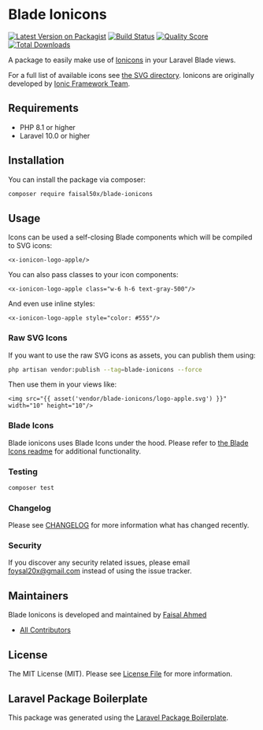 # Blade Ionicons

[![Latest Version on Packagist](https://img.shields.io/packagist/v/faisal50x/blade-ionicons.svg?style=flat-square)](https://packagist.org/packages/faisal50x/blade-ionicons)
[![Build Status](https://img.shields.io/travis/faisal50x/blade-ionicons/master.svg?style=flat-square)](https://travis-ci.org/faisal50x/blade-ionicons)
[![Quality Score](https://img.shields.io/scrutinizer/g/faisal50x/blade-ionicons.svg?style=flat-square)](https://scrutinizer-ci.com/g/faisal50x/blade-ionicons)
[![Total Downloads](https://img.shields.io/packagist/dt/faisal50x/blade-ionicons.svg?style=flat-square)](https://packagist.org/packages/faisal50x/blade-ionicons)

A package to easily make use of [Ionicons](https://ionicons.com) in your Laravel Blade views.

For a full list of available icons see [the SVG directory](./resources/svg). Ionicons are originally developed by [Ionic Framework Team](https://ionicframework.com).

## Requirements

- PHP 8.1 or higher
- Laravel 10.0 or higher

## Installation

You can install the package via composer:

```bash
composer require faisal50x/blade-ionicons
```

## Usage
Icons can be used a self-closing Blade components which will be compiled to SVG icons:

```blade
<x-ionicon-logo-apple/>
```

You can also pass classes to your icon components:

```blade
<x-ionicon-logo-apple class="w-6 h-6 text-gray-500"/>
```

And even use inline styles:

```blade
<x-ionicon-logo-apple style="color: #555"/>
```

### Raw SVG Icons

If you want to use the raw SVG icons as assets, you can publish them using:

```bash
php artisan vendor:publish --tag=blade-ionicons --force
```

Then use them in your views like:

```blade
<img src="{{ asset('vendor/blade-ionicons/logo-apple.svg') }}" width="10" height="10"/>
```

### Blade Icons

Blade ionicons uses Blade Icons under the hood. Please refer to [the Blade Icons readme](https://github.com/blade-ui-kit/blade-icons) for additional functionality.

### Testing

``` bash
composer test
```

### Changelog

Please see [CHANGELOG](CHANGELOG.md) for more information what has changed recently.

### Security

If you discover any security related issues, please email foysal20x@gmail.com instead of using the issue tracker.

## Maintainers
Blade Ionicons is developed and maintained by [Faisal Ahmed](https://linkedin.com/in/Faisal50x)

- [All Contributors](../../contributors)

## License

The MIT License (MIT). Please see [License File](LICENSE.md) for more information.

## Laravel Package Boilerplate

This package was generated using the [Laravel Package Boilerplate](https://laravelpackageboilerplate.com).
